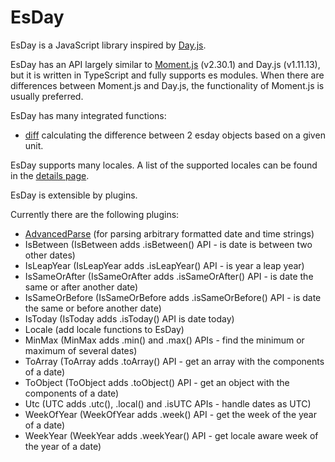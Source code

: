 # EsDay

EsDay is a JavaScript library inspired by [Day.js](https://github.com/iamkun/dayjs).

EsDay has an API largely similar to [Moment.js](https://momentjs.com/docs/) (v2.30.1) and Day.js (v1.11.13), but it is written in TypeScript and fully supports es modules. When there are differences between Moment.js and Day.js, the functionality of Moment.js is usually preferred.

EsDay has many integrated functions:
- [diff](./core/diff.md) calculating the difference between 2 esday objects based on a given unit.

EsDay supports many locales. A list of the supported locales can be found in the [details page](./locales/locales.md).

EsDay is extensible by plugins.

Currently there are the following plugins:
- [AdvancedParse](./plugins/advancedParse.md) (for parsing arbitrary formatted date and time strings)
- IsBetween (IsBetween adds .isBetween() API - is date is between two other dates)
- IsLeapYear (IsLeapYear adds .isLeapYear() API - is year a leap year)
- IsSameOrAfter (IsSameOrAfter adds .isSameOrAfter() API - is date the same or after another date)
- IsSameOrBefore (IsSameOrBefore adds .isSameOrBefore() API - is date the same or before another date)
- IsToday (IsToday adds .isToday() API is date today)
- Locale (add locale functions to EsDay)
- MinMax (MinMax adds .min() and .max() APIs - find the minimum or maximum of several dates)
- ToArray (ToArray adds .toArray() API - get an array with the components of a date)
- ToObject (ToObject adds .toObject() API - get an object with the components of a date)
- Utc (UTC adds .utc(), .local() and .isUTC APIs - handle dates as UTC)
- WeekOfYear (WeekOfYear adds .week() API - get the week of the year of a date)
- WeekYear (WeekYear adds .weekYear() API - get locale aware week of the year of a date)
